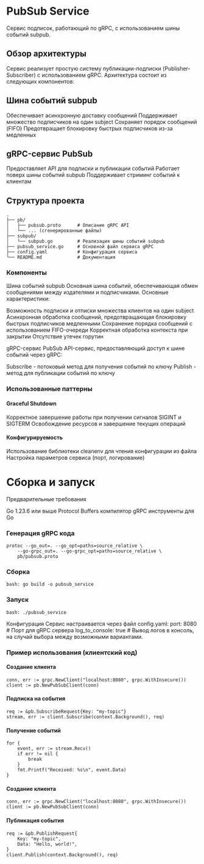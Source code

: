 # PubSub Service
Сервис подписок, работающий по gRPC, с использованием шины событий subpub.
## Обзор архитектуры
Сервис реализует простую систему публикации-подписки (Publisher-Subscriber) с использованием gRPC. Архитектура состоит из следующих компонентов:

## Шина событий subpub

Обеспечивает асинхронную доставку сообщений
Поддерживает множество подписчиков на один subject
Сохраняет порядок сообщений (FIFO)
Предотвращает блокировку быстрых подписчиков из-за медленных


## gRPC-сервис PubSub

Предоставляет API для подписки и публикации событий
Работает поверх шины событий subpub
Поддерживает стриминг событий к клиентам



## Структура проекта
```
.
├── pb/
│   ├── pubsub.proto      # Описание gRPC API
│   └── ... (сгенерированные файлы)
├── subpub/
│   └── subpub.go         # Реализация шины событий subpub
├── pubsub_service.go     # Основной файл сервиса gRPC
├── config.yaml           # Конфигурация сервиса
└── README.md             # Документация
```
### Компоненты
Шина событий subpub
Основная шина событий, обеспечивающая обмен сообщениями между издателями и подписчиками. Основные характеристики:

Возможность подписки и отписки множества клиентов на один subject
Асинхронная обработка сообщений, предотвращающая блокировку быстрых подписчиков медленными
Сохранение порядка сообщений с использованием FIFO-очереди
Корректная обработка контекста при закрытии
Отсутствие утечек горутин

gRPC-сервис PubSub
API-сервис, предоставляющий доступ к шине событий через gRPC:

Subscribe - потоковый метод для получения событий по ключу
Publish - метод для публикации событий по ключу

### Использованные паттерны

#### Graceful Shutdown

Корректное завершение работы при получении сигналов SIGINT и SIGTERM
Освобождение ресурсов и завершение текущих операций


#### Конфигурируемость

Использование библиотеки cleanenv для чтения конфигурации из файла
Настройка параметров сервиса (порт, логирование)



# Сборка и запуск
Предварительные требования

Go 1.23.6 или выше
Protocol Buffers компилятор
gRPC инструменты для Go

### Генерация gRPC кода
```
protoc --go_out=. --go_opt=paths=source_relative \
    --go-grpc_out=. --go-grpc_opt=paths=source_relative \
    pb/pubsub.proto
```
### Сборка
```
bash: go build -o pubsub_service
```
### Запуск
```
bash: ./pubsub_service
```
Конфигурация
Сервис настраивается через файл config.yaml:
port: 8080                  # Порт для gRPC сервера
log_to_console: true        # Вывод логов в консоль, на случай выбора между возможными вариантами.

### Пример использования (клиентский код)
#### Создание клиента
```
conn, err := grpc.NewClient("localhost:8080", grpc.WithInsecure())
client := pb.NewPubSubClient(conn)
```
#### Подписка на события
```
req := &pb.SubscribeRequest{Key: "my-topic"}
stream, err := client.Subscribe(context.Background(), req)
```
#### Получение событий
``` 
for {
    event, err := stream.Recv()
    if err != nil {
        break
    }
    fmt.Printf("Received: %s\n", event.Data)
}
```
#### Создание клиента
```
conn, err := grpc.NewClient("localhost:8080", grpc.WithInsecure())
client := pb.NewPubSubClient(conn)
```
#### Публикация события
```
req := &pb.PublishRequest{
    Key: "my-topic",
    Data: "Hello, world!",
}
client.Publish(context.Background(), req)
```